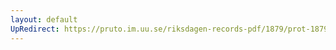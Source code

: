 ```yaml
---
layout: default
UpRedirect: https://pruto.im.uu.se/riksdagen-records-pdf/1879/prot-1879--fk--023/prot-1879--fk--023_040.pdf
---
```

